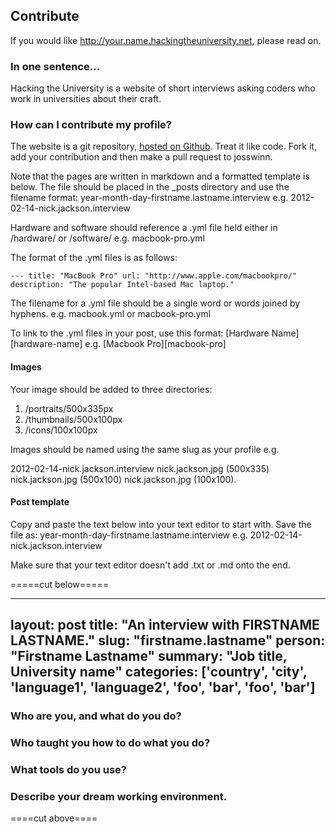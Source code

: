 ## Contribute

If you would like http://your.name.hackingtheuniversity.net, please read on.

### In one sentence...

Hacking the University is a website of short interviews asking coders who work in universities about their craft.

### How can I contribute my profile?

The website is a git repository, [hosted on Github](https://github.com/josswinn/hacktheuni). Treat it like code. Fork it, add your contribution and then make a pull request to josswinn. 

Note that the pages are written in markdown and a formatted template is below. The file should be placed in the _posts directory and use the filename format: year-month-day-firstname.lastname.interview e.g. 2012-02-14-nick.jackson.interview

Hardware and software should reference a .yml file held either in /hardware/ or /software/ e.g. macbook-pro.yml

The format of the .yml files is as follows:

`---
title: "MacBook Pro"
url: "http://www.apple.com/macbookpro/"
description: "The popular Intel-based Mac laptop."`

The filename for a .yml file should be a single word or words joined by hyphens. e.g. macbook.yml or macbook-pro.yml

To link to the .yml files in your post, use this format: [Hardware Name][hardware-name] e.g. [Macbook Pro][macbook-pro]

#### Images

Your image should be added to three directories:

1. /portraits/500x335px
2. /thumbnails/500x100px
3. /icons/100x100px

Images should be named using the same slug as your profile e.g.
 
2012-02-14-nick.jackson.interview
nick.jackson.jpg (500x335)
nick.jackson.jpg (500x100)
nick.jackson.jpg (100x100).

#### Post template

Copy and paste the text below into your text editor to start with. Save the file as: year-month-day-firstname.lastname.interview e.g. 2012-02-14-nick.jackson.interview

Make sure that your text editor doesn't add .txt or .md onto the end. 

=====cut below=====

---
layout: post
title: "An interview with FIRSTNAME LASTNAME."
slug: "firstname.lastname"
person: "Firstname Lastname"
summary: "Job title, University name"
categories: ['country', 'city', 'language1', 'language2', 'foo', 'bar', 'foo', 'bar']
---
### Who are you, and what do you do?



### Who taught you how to do what you do?



### What tools do you use?



### Describe your dream working environment.


====cut above====